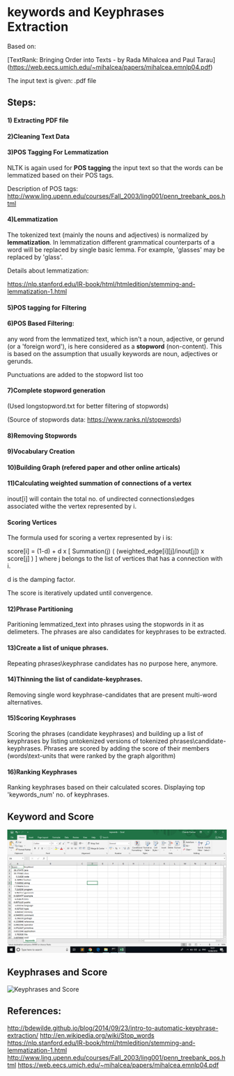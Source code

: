 # keywords and Keyphrases Extraction
Based on: 

[TextRank: Bringing Order into Texts - by Rada Mihalcea and Paul Tarau]
(https://web.eecs.umich.edu/~mihalcea/papers/mihalcea.emnlp04.pdf)

The input text is given: .pdf file

## Steps:
#### 1) Extracting PDF file
#### 2)Cleaning Text Data
#### 3)POS Tagging For Lemmatization
NLTK is again used for <b>POS tagging</b> the input text so that the words can be lemmatized based on their POS tags.

Description of POS tags: 
http://www.ling.upenn.edu/courses/Fall_2003/ling001/penn_treebank_pos.html

#### 4)Lemmatization

The tokenized text (mainly the nouns and adjectives) is normalized by <b>lemmatization</b>.
In lemmatization different grammatical counterparts of a word will be replaced by single
basic lemma. For example, 'glasses' may be replaced by 'glass'. 

Details about lemmatization: 
    
https://nlp.stanford.edu/IR-book/html/htmledition/stemming-and-lemmatization-1.html

#### 5)POS tagging for Filtering
#### 6)POS Based Filtering: 
any word from the lemmatized text, which isn't a noun, adjective, or gerund (or a 'foreign word'), is here
considered as a <b>stopword</b> (non-content). This is based on the assumption that usually keywords are noun,
adjectives or gerunds. 

Punctuations are added to the stopword list too

#### 7)Complete stopword generation
(Used longstopword.txt for better filtering of stopwords)

(Source of stopwords data: https://www.ranks.nl/stopwords)

#### 8)Removing Stopwords
#### 9)Vocabulary Creation
#### 10)Building Graph (refered paper and other online articals)
#### 11)Calculating weighted summation of connections of a vertex
inout[i] will contain the total no. of undirected connections\edges associated withe the vertex represented by i.
#### Scoring Vertices
The formula used for scoring a vertex represented by i is:

score[i] = (1-d) + d x [ Summation(j) ( (weighted_edge[i][j]/inout[j]) x score[j] ) ] where j belongs to the list of vertices that has a connection with i. 

d is the damping factor.

The score is iteratively updated until convergence. 
#### 12)Phrase Partitioning

Paritioning lemmatized_text into phrases using the stopwords in it as delimeters.
The phrases are also candidates for keyphrases to be extracted. 

#### 13)Create a list of unique phrases.
Repeating phrases\keyphrase candidates has no purpose here, anymore. 

#### 14)Thinning the list of candidate-keyphrases.
Removing single word keyphrase-candidates that are present multi-word alternatives.

#### 15)Scoring Keyphrases

Scoring the phrases (candidate keyphrases) and building up a list of keyphrases
by listing untokenized versions of tokenized phrases\candidate-keyphrases.
Phrases are scored by adding the score of their members (words\text-units that were ranked by the graph algorithm)

#### 16)Ranking Keyphrases

Ranking keyphrases based on their calculated scores. Displaying top 'keywords_num' no. of keyphrases.


## Keyword and Score
<img src="https://github.com/chanduparmar/Keywords_and_keyphrases_extraction/blob/master/Score%20and%20Keyword.png" alt="Keyword and Score">

## Keyphrases and Score
<img src="https://github.com/chanduparmar/Keywords_and_keyphrases_extraction/blob/master/keyphrases_score.JPGhttps://github.com/chanduparmar/Keywords_and_keyphrases_extraction/blob/master/Score%20and%20Keyword.png" alt="Keyphrases and Score">


## References:
http://bdewilde.github.io/blog/2014/09/23/intro-to-automatic-keyphrase-extraction/
http://en.wikipedia.org/wiki/Stop_words
https://nlp.stanford.edu/IR-book/html/htmledition/stemming-and-lemmatization-1.html
http://www.ling.upenn.edu/courses/Fall_2003/ling001/penn_treebank_pos.html
https://web.eecs.umich.edu/~mihalcea/papers/mihalcea.emnlp04.pdf


